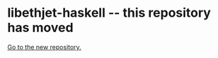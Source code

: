 # libethjet-haskell -- this repository has moved

[Go to the new repository.](https://github.com/dapphub/dapptools/tree/master/libethjet-haskell)
